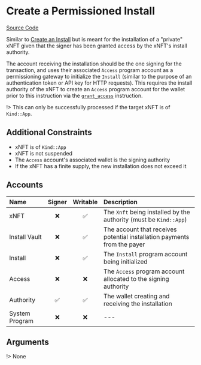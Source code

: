 # Create a Permissioned Install

[Source Code](https://github.com/coral-xyz/xnft/blob/master/programs/xnft/src/instructions/create_permissioned_install.rs)

Similar to [Create an Install](#create-an-install) but is meant for the installation of a "private" xNFT given that the signer has been granted access by the xNFT's install authority.

The account receiving the installation should be the one signing for the transaction, and uses their associated `Access` program account as a permissioning gateway to initialize the `Install` (similar to the purpose of an authentication token or API key for HTTP requests). This requires the install authority of the xNFT to create an `Access` program account for the wallet prior to this instruction via the [`grant_access`](/instructions/grant-access.md) instruction.

!> This can only be successfully processed if the target xNFT is of `Kind::App`.

## Additional Constraints

- xNFT is of `Kind::App`
- xNFT is not suspended
- The `Access` account's associated wallet is the signing authority
- If the xNFT has a finite supply, the new installation does not exceed it

## Accounts

| Name           | Signer | Writable | Description                                                              |
| :------------- | :----: | :------: | :----------------------------------------------------------------------- |
| xNFT           |   ❌   |    ✅    | The `Xnft` being installed by the authority (must be `Kind::App`)        |
| Install Vault  |   ❌   |    ✅    | The account that receives potential installation payments from the payer |
| Install        |   ❌   |    ✅    | The `Install` program account being initialized                          |
| Access         |   ❌   |    ❌    | The `Access` program account allocated to the signing authority          |
| Authority      |   ✅   |    ✅    | The wallet creating and receiving the installation                       |
| System Program |   ❌   |    ❌    | ---                                                                      |

## Arguments

!> None
